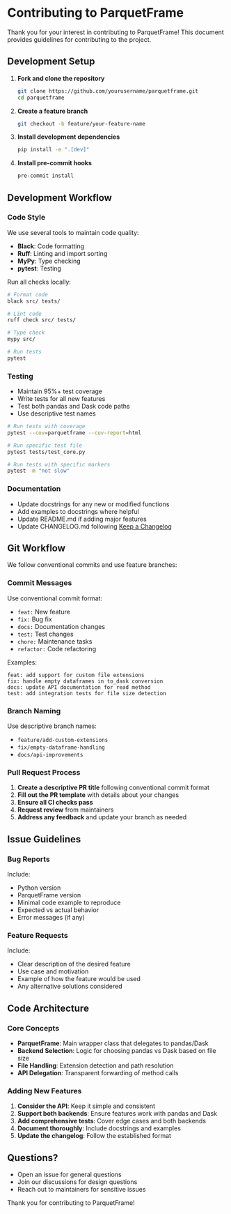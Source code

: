 # Contributing to ParquetFrame

Thank you for your interest in contributing to ParquetFrame! This document provides guidelines for contributing to the project.

## Development Setup

1. **Fork and clone the repository**
   ```bash
   git clone https://github.com/yourusername/parquetframe.git
   cd parquetframe
   ```

2. **Create a feature branch**
   ```bash
   git checkout -b feature/your-feature-name
   ```

3. **Install development dependencies**
   ```bash
   pip install -e ".[dev]"
   ```

4. **Install pre-commit hooks**
   ```bash
   pre-commit install
   ```

## Development Workflow

### Code Style

We use several tools to maintain code quality:

- **Black**: Code formatting
- **Ruff**: Linting and import sorting
- **MyPy**: Type checking
- **pytest**: Testing

Run all checks locally:
```bash
# Format code
black src/ tests/

# Lint code
ruff check src/ tests/

# Type check
mypy src/

# Run tests
pytest
```

### Testing

- Maintain 95%+ test coverage
- Write tests for all new features
- Test both pandas and Dask code paths
- Use descriptive test names

```bash
# Run tests with coverage
pytest --cov=parquetframe --cov-report=html

# Run specific test file
pytest tests/test_core.py

# Run tests with specific markers
pytest -m "not slow"
```

### Documentation

- Update docstrings for any new or modified functions
- Add examples to docstrings where helpful
- Update README.md if adding major features
- Update CHANGELOG.md following [Keep a Changelog](https://keepachangelog.com/)

## Git Workflow

We follow conventional commits and use feature branches:

### Commit Messages

Use conventional commit format:
- `feat:` New feature
- `fix:` Bug fix
- `docs:` Documentation changes
- `test:` Test changes
- `chore:` Maintenance tasks
- `refactor:` Code refactoring

Examples:
```
feat: add support for custom file extensions
fix: handle empty dataframes in to_dask conversion
docs: update API documentation for read method
test: add integration tests for file size detection
```

### Branch Naming

Use descriptive branch names:
- `feature/add-custom-extensions`
- `fix/empty-dataframe-handling`
- `docs/api-improvements`

### Pull Request Process

1. **Create a descriptive PR title** following conventional commit format
2. **Fill out the PR template** with details about your changes
3. **Ensure all CI checks pass**
4. **Request review** from maintainers
5. **Address any feedback** and update your branch as needed

## Issue Guidelines

### Bug Reports

Include:
- Python version
- ParquetFrame version
- Minimal code example to reproduce
- Expected vs actual behavior
- Error messages (if any)

### Feature Requests

Include:
- Clear description of the desired feature
- Use case and motivation
- Example of how the feature would be used
- Any alternative solutions considered

## Code Architecture

### Core Concepts

- **ParquetFrame**: Main wrapper class that delegates to pandas/Dask
- **Backend Selection**: Logic for choosing pandas vs Dask based on file size
- **File Handling**: Extension detection and path resolution
- **API Delegation**: Transparent forwarding of method calls

### Adding New Features

1. **Consider the API**: Keep it simple and consistent
2. **Support both backends**: Ensure features work with pandas and Dask
3. **Add comprehensive tests**: Cover edge cases and both backends
4. **Document thoroughly**: Include docstrings and examples
5. **Update the changelog**: Follow the established format

## Questions?

- Open an issue for general questions
- Join our discussions for design questions
- Reach out to maintainers for sensitive issues

Thank you for contributing to ParquetFrame!
